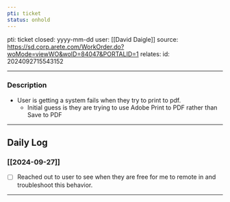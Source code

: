 ```yaml
---
pti: ticket
status: onhold
---
```

pti: ticket 
closed: yyyy-mm-dd
user: [[David Daigle]]
source: https://sd.corp.arete.com/WorkOrder.do?woMode=viewWO&woID=84047&PORTALID=1 
relates: 
id: 2024092715543152

---
### Description
- User is getting a system fails when they try to print to pdf.
	- Initial guess is they are trying to use Adobe Print to PDF rather than Save to PDF
---
## Daily Log
### [[2024-09-27]]
- [ ] Reached out to user to see when they are free for me to remote in and troubleshoot this behavior.
---




